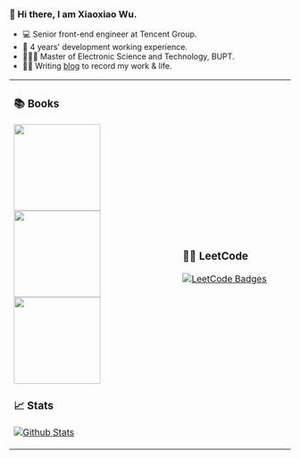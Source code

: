 ### 👋 Hi there, I am Xiaoxiao Wu.

- 💻   Senior front-end engineer at Tencent Group.
- 📆   4 years' development working experience.
- 👩🏻‍🎓   Master of Electronic Science and Technology, BUPT.
- ✍🏻   Writing [blog](https://wangfuyou.com) to record my work & life.

<table>
  <tr>
    <td width="60%">
    <h3>📚 Books</h3>
      <p>
        <a href="https://wangfuyou.com/leetcode-js/" target="_blank">
          <img width="155px" src="https://wangfuyou.com/assets/image/leetcode-js-logo.png">
        </a>
        <a href="https://wangfuyou.com/my-react/" target="_blank">
          <img width="155px" src="https://wangfuyou.com/assets/image/react-logo.png">
        </a>
        <a href="https://wangfuyou.com/system-design/" target="_blank">
          <img width="155px" src="https://wangfuyou.com/assets/image/system-logo.png">
        </a>
      </p>
      <h3>📈 Stats</h3>
      <p>
        <a href="https://github.com/2xiao">
          <img src="https://github-readme-stats.vercel.app/api?username=2xiao&hide_title=true&show_icons=true&bg_color=320,323031,84a59d&icon_color=b0c4b1&title_color=eec170&text_color=a2a392&include_all_commits=true" alt="Github Stats">
        </a>
      </p> 
    </td>
    <td width="40%">
      <h3>👩‍💻 LeetCode</h3> 
      <p>
        <a href="https://leetcode.com/u/22xiao/" target="_blank">
          <img src="https://leetcode-badge-showcase.vercel.app/api?username=22xiao&animated=false&theme=dark" alt="LeetCode Badges">
        </a>
      </p>
    </td>
  </tr>
</table>
